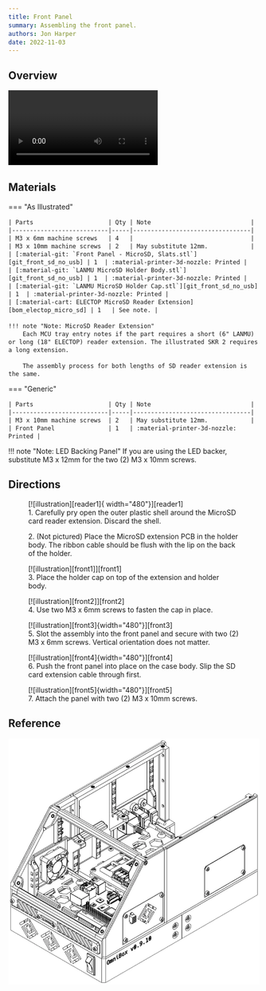 ```yaml
---
title: Front Panel
summary: Assembling the front panel.
authors: Jon Harper
date: 2022-11-03
---
```



## Overview

<video controls="">
    <source src="{{meta.video_folder}}front.mp4" type="video/mp4">
</video>

## Materials

=== "As Illustrated"

    | Parts                     | Qty | Note                            |
    |---------------------------|-----|---------------------------------|
    | M3 x 6mm machine screws   | 4   |                                 |
    | M3 x 10mm machine screws  | 2   | May substitute 12mm.            |
    | [:material-git: `Front Panel - MicroSD, Slats.stl`][git_front_sd_no_usb] | 1  | :material-printer-3d-nozzle: Printed |
    | [:material-git: `LANMU MicroSD Holder Body.stl`][git_front_sd_no_usb] | 1  | :material-printer-3d-nozzle: Printed |
    | [:material-git: `LANMU MicroSD Holder Cap.stl`][git_front_sd_no_usb] | 1  | :material-printer-3d-nozzle: Printed |
    | [:material-cart: ELECTOP MicroSD Reader Extension][bom_electop_micro_sd] | 1   | See note. |

    !!! note "Note: MicroSD Reader Extension"
        Each MCU tray entry notes if the part requires a short (6" LANMU) or long (18" ELECTOP) reader extension. The illustrated SKR 2 requires a long extension.

        The assembly process for both lengths of SD reader extension is the same.

=== "Generic"

    | Parts                     | Qty | Note                            |
    |---------------------------|-----|---------------------------------|
    | M3 x 10mm machine screws  | 2   | May substitute 12mm.            |
    | Front Panel               | 1   | :material-printer-3d-nozzle: Printed |

!!! note "Note: LED Backing Panel"
    If you are using the LED backer, substitute M3 x 12mm for the two (2) M3 x 10mm screws.

## Directions

<figure markdown>
  [![illustration][reader1]{ width="480"}][reader1]
  <figcaption>1. Carefully pry open the outer plastic shell around the MicroSD card reader extension. Discard the shell.</figcaption>
</figure>

<figure markdown>
  <figcaption>2. (Not pictured) Place the MicroSD extension PCB in the holder body. The ribbon cable should be flush with the lip on the back of the holder.</figcaption>
</figure>

<figure markdown>
  [![illustration][front1]][front1]
  <figcaption>3. Place the holder cap on top of the extension and holder body.</figcaption>
</figure>

<figure markdown>
  [![illustration][front2]][front2]
  <figcaption>4. Use two M3 x 6mm screws to fasten the cap in place.</figcaption>
</figure>

<figure markdown>
  [![illustration][front3]{width="480"}][front3]
  <figcaption>5. Slot the assembly into the front panel and secure with two (2) M3 x 6mm screws. Vertical orientation does not matter.</figcaption>
</figure>

<figure markdown>
  [![illustration][front4]{width="480"}][front4]
  <figcaption>6. Push the front panel into place on the case body. Slip the SD card extension cable through first.</figcaption>
</figure>

<figure markdown>
  [![illustration][front5]{width="480"}][front5]
  <figcaption>7. Attach the panel with two (2) M3 x 10mm screws.</figcaption>
</figure>

## Reference

[![illustration][front_final]][front_final]

[front1]: ../img/assembly/panels/front/front1.webp
[front2]: ../img/assembly/panels/front/front2.webp
[front3]: ../img/assembly/panels/front/front3.webp
[front4]: ../img/assembly/panels/front/front4.webp
[front5]: ../img/assembly/panels/front/front5.webp
[front_final]: ../img/assembly/panels/front/front_final.webp
[reader1]: ../img/assembly/misc/reader1.webp